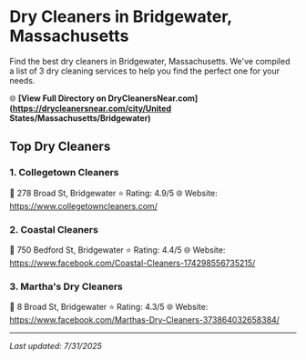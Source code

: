 # Dry Cleaners in Bridgewater, Massachusetts

Find the best dry cleaners in Bridgewater, Massachusetts. We've compiled a list of 3 dry cleaning services to help you find the perfect one for your needs.

🌐 **[View Full Directory on DryCleanersNear.com](https://drycleanersnear.com/city/United States/Massachusetts/Bridgewater)**

## Top Dry Cleaners

### 1. Collegetown Cleaners
📍 278 Broad St, Bridgewater
⭐ Rating: 4.9/5
🌐 Website: https://www.collegetowncleaners.com/

### 2. Coastal Cleaners
📍 750 Bedford St, Bridgewater
⭐ Rating: 4.4/5
🌐 Website: https://www.facebook.com/Coastal-Cleaners-174298556735215/

### 3. Martha's Dry Cleaners
📍 8 Broad St, Bridgewater
⭐ Rating: 4.3/5
🌐 Website: https://www.facebook.com/Marthas-Dry-Cleaners-373864032658384/


---

*Last updated: 7/31/2025*
